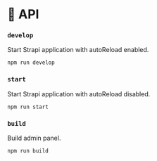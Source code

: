 # 🚀 API

### `develop`

Start Strapi application with autoReload enabled.

```
npm run develop
```

### `start`

Start Strapi application with autoReload disabled.

```
npm run start
```

### `build`

Build admin panel.

```
npm run build
```
